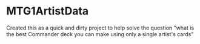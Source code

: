# MTG1ArtistData

Created this as a quick and dirty project to help solve the question "what is the best Commander deck you can make using only a single artist's cards"
